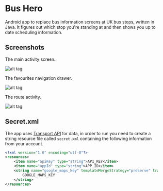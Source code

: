 # Bus Hero
Android app to replace bus information screens at UK bus stops, written in Java. It figures out which stop you're standing at and then shows you up to date scheduling information.

## Screenshots

The main activity screen.

![alt tag](https://user-images.githubusercontent.com/1594088/35970685-3a8af054-0cc3-11e8-8d5e-507588f13409.png "BusHero main activity")

The favourites navigation drawer.

![alt tag](https://user-images.githubusercontent.com/1594088/35970687-3abe1d94-0cc3-11e8-903b-666919d7700d.png "BusHero favourites")

The route activity.

![alt tag](https://user-images.githubusercontent.com/1594088/35970686-3aa39c3a-0cc3-11e8-9706-ba8175417ac2.png "BusHero route")

## Secret.xml

The app uses [Transport API](http://www.transportapi.com) for data, in order to run you need to create a string resource file called `secret.xml` containing the following information from your account.

```XML
<?xml version="1.0" encoding="utf-8"?>
<resources>
    <item name="apiKey" type="string">API_KEY</item>
    <item name="appId" type="string">APP_ID</item>
    <string name="google_maps_key" templateMergeStrategy="preserve" translatable="false">
        GOOGLE_MAPS_KEY
    </string>
</resources>
```
